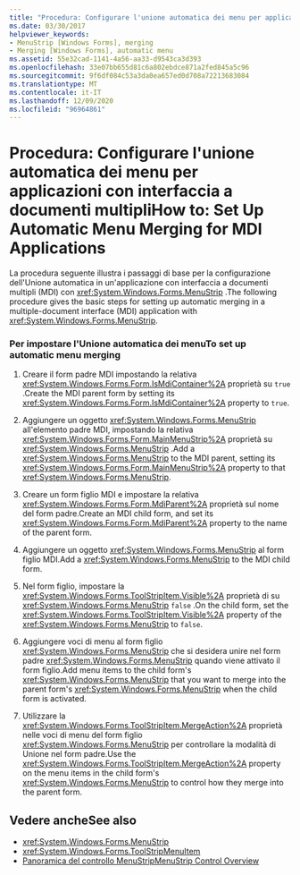 ```yaml
---
title: "Procedura: Configurare l'unione automatica dei menu per applicazioni con interfaccia a documenti multipli"
ms.date: 03/30/2017
helpviewer_keywords:
- MenuStrip [Windows Forms], merging
- Merging [Windows Forms], automatic menu
ms.assetid: 55e32cad-1141-4a56-aa33-d9543ca3d393
ms.openlocfilehash: 33e07bb655d81c6a802ebdce871a2fed845a5c96
ms.sourcegitcommit: 9f6df084c53a3da0ea657ed0d708a72213683084
ms.translationtype: MT
ms.contentlocale: it-IT
ms.lasthandoff: 12/09/2020
ms.locfileid: "96964861"
---
```

# <a name="how-to-set-up-automatic-menu-merging-for-mdi-applications"></a><span data-ttu-id="62571-102">Procedura: Configurare l'unione automatica dei menu per applicazioni con interfaccia a documenti multipli</span><span class="sxs-lookup"><span data-stu-id="62571-102">How to: Set Up Automatic Menu Merging for MDI Applications</span></span>
<span data-ttu-id="62571-103">La procedura seguente illustra i passaggi di base per la configurazione dell'Unione automatica in un'applicazione con interfaccia a documenti multipli (MDI) con <xref:System.Windows.Forms.MenuStrip> .</span><span class="sxs-lookup"><span data-stu-id="62571-103">The following procedure gives the basic steps for setting up automatic merging in a multiple-document interface (MDI) application with <xref:System.Windows.Forms.MenuStrip>.</span></span>  
  
### <a name="to-set-up-automatic-menu-merging"></a><span data-ttu-id="62571-104">Per impostare l'Unione automatica dei menu</span><span class="sxs-lookup"><span data-stu-id="62571-104">To set up automatic menu merging</span></span>  
  
1. <span data-ttu-id="62571-105">Creare il form padre MDI impostando la relativa <xref:System.Windows.Forms.Form.IsMdiContainer%2A> proprietà su `true` .</span><span class="sxs-lookup"><span data-stu-id="62571-105">Create the MDI parent form by setting its <xref:System.Windows.Forms.Form.IsMdiContainer%2A> property to `true`.</span></span>  
  
2. <span data-ttu-id="62571-106">Aggiungere un oggetto <xref:System.Windows.Forms.MenuStrip> all'elemento padre MDI, impostando la relativa <xref:System.Windows.Forms.Form.MainMenuStrip%2A> proprietà su <xref:System.Windows.Forms.MenuStrip> .</span><span class="sxs-lookup"><span data-stu-id="62571-106">Add a <xref:System.Windows.Forms.MenuStrip> to the MDI parent, setting its <xref:System.Windows.Forms.Form.MainMenuStrip%2A> property to that <xref:System.Windows.Forms.MenuStrip>.</span></span>  
  
3. <span data-ttu-id="62571-107">Creare un form figlio MDI e impostare la relativa <xref:System.Windows.Forms.Form.MdiParent%2A> proprietà sul nome del form padre.</span><span class="sxs-lookup"><span data-stu-id="62571-107">Create an MDI child form, and set its <xref:System.Windows.Forms.Form.MdiParent%2A> property to the name of the parent form.</span></span>  
  
4. <span data-ttu-id="62571-108">Aggiungere un oggetto <xref:System.Windows.Forms.MenuStrip> al form figlio MDI.</span><span class="sxs-lookup"><span data-stu-id="62571-108">Add a <xref:System.Windows.Forms.MenuStrip> to the MDI child form.</span></span>  
  
5. <span data-ttu-id="62571-109">Nel form figlio, impostare la <xref:System.Windows.Forms.ToolStripItem.Visible%2A> proprietà di su <xref:System.Windows.Forms.MenuStrip> `false` .</span><span class="sxs-lookup"><span data-stu-id="62571-109">On the child form, set the <xref:System.Windows.Forms.ToolStripItem.Visible%2A> property of the <xref:System.Windows.Forms.MenuStrip> to `false`.</span></span>  
  
6. <span data-ttu-id="62571-110">Aggiungere voci di menu al form figlio <xref:System.Windows.Forms.MenuStrip> che si desidera unire nel form padre <xref:System.Windows.Forms.MenuStrip> quando viene attivato il form figlio.</span><span class="sxs-lookup"><span data-stu-id="62571-110">Add menu items to the child form's <xref:System.Windows.Forms.MenuStrip> that you want to merge into the parent form's <xref:System.Windows.Forms.MenuStrip> when the child form is activated.</span></span>  
  
7. <span data-ttu-id="62571-111">Utilizzare la <xref:System.Windows.Forms.ToolStripItem.MergeAction%2A> proprietà nelle voci di menu del form figlio <xref:System.Windows.Forms.MenuStrip> per controllare la modalità di Unione nel form padre.</span><span class="sxs-lookup"><span data-stu-id="62571-111">Use the <xref:System.Windows.Forms.ToolStripItem.MergeAction%2A> property on the menu items in the child form's <xref:System.Windows.Forms.MenuStrip> to control how they merge into the parent form.</span></span>  
  
## <a name="see-also"></a><span data-ttu-id="62571-112">Vedere anche</span><span class="sxs-lookup"><span data-stu-id="62571-112">See also</span></span>

- <xref:System.Windows.Forms.MenuStrip>
- <xref:System.Windows.Forms.ToolStripMenuItem>
- [<span data-ttu-id="62571-113">Panoramica del controllo MenuStrip</span><span class="sxs-lookup"><span data-stu-id="62571-113">MenuStrip Control Overview</span></span>](menustrip-control-overview-windows-forms.md)
